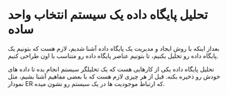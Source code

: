 # تحلیل  پایگاه داده یک سیستم انتخاب واحد ساده 

بعداز اینکه با روش ایجاد و مدیریت  یک پایگاه داده آشنا شدیم، لازم هست که بتونیم یک پایگاه داده رو تحلیل بکنیم، تا بتونیم عناصر پایگاه داده رو متناسب با اون طراحی کنیم.

تحلیل پایگاه داده یکی از کارهایی هست که یک تحلیلگر سیستم انجام بده تا داده های خودش رو ذخیره بکنه. قبل از هر چیزی لازم هست که با بعضی مفاهیم آشنا بشیم، مثل نمودار ER که ارتباط موجودیت ها در یک سیستم رو نشون میده.

